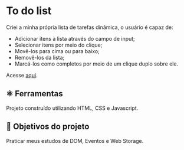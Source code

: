 # To do list

Criei a minha própria lista de tarefas dinâmica, o usuário é capaz de:

- Adicionar itens à lista através do campo de input;
- Selecionar itens por meio do clique;
- Movê-los para cima ou para baixo;
- Removê-los da lista;
- Marcá-los como completos por meio de um clique duplo sobre ele.

Acesse [aqui](https://coelhoreinaldo.github.io/).

## ⚛️ Ferramentas

Projeto construído utilizando HTML, CSS e Javascript.

## 🎯 Objetivos do projeto

Praticar meus estudos de DOM, Eventos e Web Storage.
